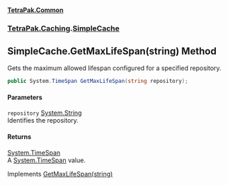 #### [TetraPak.Common](index.md 'index')
### [TetraPak.Caching](TetraPak_Caching.md 'TetraPak.Caching').[SimpleCache](TetraPak_Caching_SimpleCache.md 'TetraPak.Caching.SimpleCache')
## SimpleCache.GetMaxLifeSpan(string) Method
Gets the maximum allowed lifespan configured for a specified repository.   
```csharp
public System.TimeSpan GetMaxLifeSpan(string repository);
```
#### Parameters
<a name='TetraPak_Caching_SimpleCache_GetMaxLifeSpan(string)_repository'></a>
`repository` [System.String](https://docs.microsoft.com/en-us/dotnet/api/System.String 'System.String')  
Identifies the repository.      
  
#### Returns
[System.TimeSpan](https://docs.microsoft.com/en-us/dotnet/api/System.TimeSpan 'System.TimeSpan')  
A [System.TimeSpan](https://docs.microsoft.com/en-us/dotnet/api/System.TimeSpan 'System.TimeSpan') value.  

Implements [GetMaxLifeSpan(string)](TetraPak_Caching_ITimeLimitedRepositories_GetMaxLifeSpan(string).md 'TetraPak.Caching.ITimeLimitedRepositories.GetMaxLifeSpan(string)')  
